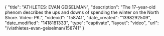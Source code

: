 {
    "title": "ATHLETES: EVAN GEISELMAN",
    "description": "The 17-year-old phenom describes the ups and downs of spending the winter on the North Shore. Video: PK.",
    "videoid": "158741",
    "date_created": "1398292509",
    "date_modified": "1418181333",
    "type": "captivate",
    "layout": "video",
    "url": "\/v\/athletes-evan-geiselman\/158741"
}